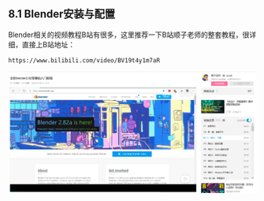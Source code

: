 ﻿
## 8.1 Blender安装与配置

Blender相关的视频教程B站有很多，这里推荐一下B站顺子老师的整套教程，很详细，直接上B站地址：

```bash
https://www.bilibili.com/video/BV19t4y1m7aR
```

![](../../imgs/6/6.2.blender_make_model/bilibili_blender_video.png)